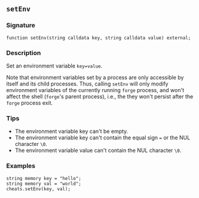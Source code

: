 ## `setEnv`

### Signature

```solidity
function setEnv(string calldata key, string calldata value) external;
```

### Description

Set an environment variable `key=value`.

Note that environment variables set by a process are only accessible by itself and its child
processes. Thus, calling `setEnv` will only modify environment variables of the currently running
`forge` process, and won't affect the shell (`forge`'s parent process), i.e., the they won't persist
after the `forge` process exit.

### Tips

- The environment variable key can't be empty.
- The environment variable key can't contain the equal sign `=` or the NUL character `\0`.
- The environment variable value can't contain the NUL character `\0`.

### Examples

```solidity
string memory key = "hello";
string memory val = "world";
cheats.setEnv(key, val);
```
